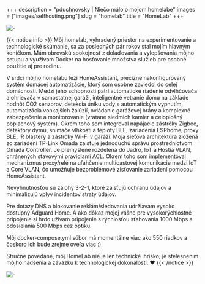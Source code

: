 +++
description = "pduchnovsky | Niečo málo o mojom homelabe"
images = ["images/selfhosting.png"]
slug = "homelab"
title = "HomeLab"
+++

![-](photos/homelab.jpg "toto je moje ihrisko")

{{< notice info >}}
Môj homelab, vyhradený priestor na experimentovanie a technologické skúmanie, sa za posledných pár rokov stal mojím hlavným koníčkom. Mám obrovskú spokojnosť z dolaďovania a vylepšovania môjho setupu a využívam Docker na hosťovanie množstva služieb pre osobné použitie aj pre rodinu.

V srdci môjho homelabu leží HomeAssistant, precízne nakonfigurovaný systém domácej automatizácie, ktorý som osobne zaviedol do celej domácnosti. Medzi jeho schopnosti patrí automatické riadenie odvlhčovača a ohrievača v samostatnej garáži, inteligentné vetranie domu na základe hodnôt CO2 senzorov, detekcia úniku vody s automatickým vypnutím, automatizácia vonkajších žalúzií, ovládanie garážovej brány a komplexné zabezpečenie a monitorovanie (vrátane siedmich kamier a celoplošný poplachový systém). Okrem toho som integroval napájacie zástrčky Zigbee, detektory dymu, snímače vlhkosti a teploty BLE, zariadenia ESPhome, proxy BLE, IR blastery a zástrčky Wi-Fi v garáži. Moja sieťová architektúra zložená zo zariadení TP-Link Omada zaisťuje jednoduchú správu prostredníctvom Omada Controller. Je premyslene rozdelená do Jadro, IoT a Hostia VLAN, chránených stavovými pravidlami ACL. Okrem toho som implementoval mechanizmus proxy/relé na uľahčenie multicastovej komunikácie medzi IoT a Core VLAN, čo umožňuje bezproblémové zisťovanie zariadení pomocou HomeAssistant.

Nevyhnutnosťou sú zálohy 3-2-1, ktoré zaisťujú ochranu údajov a minimalizujú vplyv incidentov straty údajov.

Pre dotazy DNS a blokovanie reklám/sledovania udržiavam vysoko dostupný Adguard Home. A ako dôkaz mojej vášne pre vysokorýchlostné pripojenie si hrdo užívam pripojenie s rýchlosťou sťahovania 1000 Mbps a odosielania 500 Mbps cez optiku.

Môj docker-compose.yml súbor má momentálne viac ako 550 riadkov a čoskoro ich bude zrejme oveľa viac :)

Stručne povedané, môj HomeLab nie je len technické ihrisko; je stelesnením môjho nadšenia a záväzku k technologickej dokonalosti. ❤️
{{< /notice >}}

![-](photos/hass.jpg "homeassistant dashboard")
